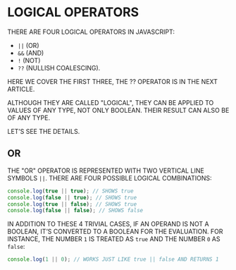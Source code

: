 # LOGICAL OPERATORS

THERE ARE FOUR LOGICAL OPERATORS IN JAVASCRIPT:

* `||` (OR)
* `&&` (AND)
* `!` (NOT)
* `??` (NULLISH COALESCING).

HERE WE COVER THE FIRST THREE, THE ?? OPERATOR IS IN THE NEXT ARTICLE.

ALTHOUGH THEY ARE CALLED "LOGICAL", THEY CAN BE APPLIED TO VALUES OF ANY TYPE, NOT ONLY BOOLEAN. THEIR RESULT CAN ALSO BE OF ANY TYPE.

LET’S SEE THE DETAILS.

## OR

THE "OR" OPERATOR IS REPRESENTED WITH TWO VERTICAL LINE SYMBOLS `||`. THERE ARE FOUR POSSIBLE LOGICAL COMBINATIONS:

```javascript
console.log(true || true); // SHOWS true
console.log(false || true); // SHOWS true
console.log(true || false); // SHOWS true
console.log(false || false); // SHOWS false
```

IN ADDITION TO THESE 4 TRIVIAL CASES, IF AN OPERAND IS NOT A BOOLEAN, IT’S CONVERTED TO A BOOLEAN FOR THE EVALUATION. FOR INSTANCE, THE NUMBER `1` IS TREATED AS `true` AND THE NUMBER `0` AS `false`:

```javascript
console.log(1 || 0); // WORKS JUST LIKE true || false AND RETURNS 1
```
